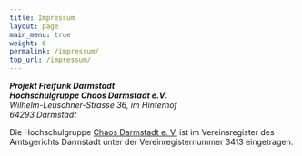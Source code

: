 ```yaml
---
title: Impressum
layout: page
main_menu: true
weight: 6
permalink: /impressum/
top_url: /impressum/
---
```


<address>
	<strong>Projekt Freifunk Darmstadt<br/>
	Hochschulgruppe Chaos Darmstadt e.V.</strong><br/>
	Wilhelm-Leuschner-Strasse 36, im Hinterhof<br/>
	64293 Darmstadt
</address>

Die Hochschulgruppe [Chaos Darmstadt e. V.](http://chaos-darmstadt.de/) ist im Vereinsregister des Amtsgerichts Darmstadt unter der Vereinregisternummer 3413 eingetragen.
